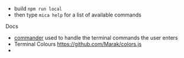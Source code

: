- build `npm run local`
- then type `mica help` for a list of available commands

Docs
- [commander](http://tj.github.io/commander.js/) used to handle the terminal commands the user enters
- Terminal Colours https://github.com/Marak/colors.js
- 

